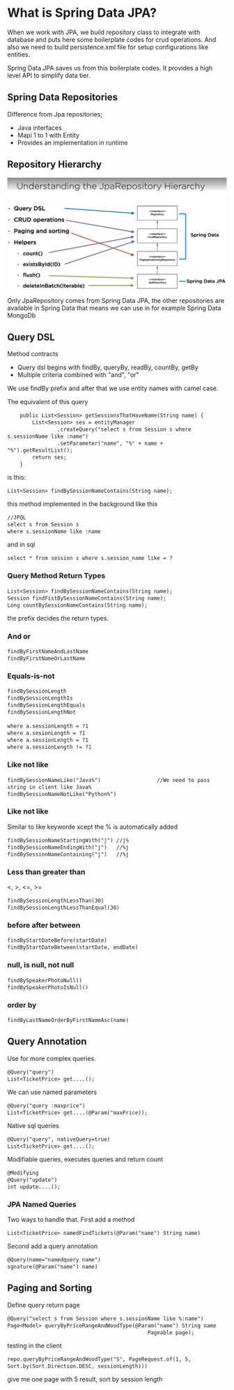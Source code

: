 # What is Spring Data JPA?
When we work with JPA, we build repository class to integrate with database and puts here
some boilerplate codes for crud operations. And also we need to build persistence.xml file
for setup configurations like entities.

Spring Data JPA saves us from this boilerplate codes.
It provides a high level API to simplify data tier.

## Spring Data Repositories
Difference from Jpa repositories;
* Java interfaces
* Mapi 1 to 1 with Entity
* Provides an implementation in runtime

## Repository Hierarchy

![](..\images\spring-data-jpa\1.PNG)

Only JpaRepository comes from Spring Data JPA, the other repositories are available in Spring Data that means we can use
in for example Spring Data MongoDb

## Query DSL
Method contracts
- Query dsl begins with findBy, queryBy, readBy, countBy, getBy
- Multiple criteria combined with "and", "or"


We use findBy prefix and after that we use entity names with camel case.
<br>

The equivalent of this query
```
    public List<Session> getSessionsThatHaveName(String name) {
        List<Session> ses = entityManager
                .createQuery("select s from Session s where s.sessionName like :name")
                .setParameter("name", "%" + name + "%").getResultList();
        return ses;
    }
```
is this:
```
List<Session> findBySessionNameContains(String name);
```
this method implemented in the background like this
```
//JPQL
select s from Session s
where s.sessionName like :name
```
and in sql
```
select * from session s where s.session_name like = ?
```

### Query Method Return Types

```
List<Session> findBySessionNameContains(String name);
Session findFistBySessionNameContains(String name);
Long countBySessionNameContains(String name);
```

the prefix decides the return types.

### And or
```
findByFirstNameAndLastName 
findByFirstNameOrLastName
```

### Equals-is-not
```
findBySessionLength
findBySessionLengthIs
findBySessionLengthEquals
findBySessionLengthNot

where a.sessionLength = ?1
where a.sesionLength = ?1
where a.sessionLength = ?1
where a.sessionLength != ?1
```

### Like not like
```
findBySessionNameLike("Java%")                  //We need to pass string in client like Java%
findBySessionNameNotLike("Python%")
```

### Like not like
Similar to like keyworde xcept the % is automatically added
```
findBySessionNameStartingWith("j") //j%
findBySessionNameEndingWith("j")   //%j
findBySessionNameContaining("j")   //%j
```


### Less than greater than
<, >, <=, >=
```
findBySessionLengthLessThan(30)
findBySessionLengthLessThanEqual(30)
```

### before after between
```
findByStartDateBefore(startDate)
findByStartDateBetween(startDate, endDate)
```

### null, is null, not null
```
findBySpeakerPhotoNull()
findBySpeakerPhotoIsNull()
```

### order by
```
findByLastNameOrderByFirstNameAsc(name)
```

## Query Annotation
Use for more complex queries.

```
@Query("query")
List<TicketPrice> get....();
```
We can use named parameters
```
@Query("query :maxprice")
List<TicketPrice> get....(@Param("maxPrice));
```
Native sql queries
```
@Query("query", nativeQuery=true)
List<TicketPrice> get....();
```
Modifiable queries, executes queries and return count
```
@Modifying
@Query("update")
int update....();
```

### JPA Named Queries
Two ways to handle that. First add a method
```
List<TicketPrice> namedFindTickets(@Param("name") String name)
```
Second add a query annotation
```
@Query(name="namedquery name")
sgnature(@Param("name") name)
```
## Paging and Sorting
Define query return page
```
@Query("select s from Session where s.sessionName like %:name")
Page<Model> queryByPriceRangeAndWoodType(@Param("name") String name
											 Pageable page);
```
testing in the client
```
repo.queryByPriceRangeAndWoodType("S", PageRequest.of(1, 5, Sort.by(Sort.Direction.DESC, sessionLength)))
```
give me one page with 5 result, sort by session length